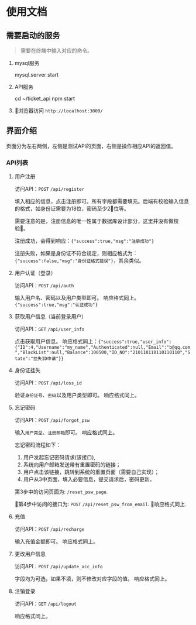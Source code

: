 使用文档
===

## 需要启动的服务

> 需要在终端中输入对应的命令。

1. mysql服务

    mysql.server start

2. API服务

    cd ~/ticket_api
    npm start

3. 浏览器访问 `http://localhost:3000/`

## 界面介绍

页面分为左右两侧，左侧是测试API的页面，右侧是操作相应API的返回值。

### API列表

1. 用户注册
   
   访问API：`POST` `/api/register`

   填入相应的信息，点击注册即可。所有字段都需要填充。后端有校验输入信息的格式，如身份证需要为18位，密码至少2位等。
   
   需要注意的是，注册信息的唯一性属于数据库设计部分，这里并没有做校验。

   注册成功，会得到响应：`{"success":true,"msg":"注册成功"}`

   注册失败，如果是身份证不符合规定，则相应格式为：`{"success":false,"msg":"身份证格式错误"}`，其余类似。

2. 用户认证（登录）

   访问API：`POST` `/api/auth`

   输入用户名、密码以及用户类型即可。
   响应格式同上。`{"success":true,"msg":"认证成功"}`

3. 获取用户信息（当前登录用户）

   访问API：`GET` `/api/user_info`

   点击获取用户信息。
   响应格式同上：`{"success":true,"user_info":{"ID":4,"Username":"my_name","Authenticated":null,"Email":"b@qq.com","BlackList":null,"Balance":100500,"ID_NO":"210110110110110110","State":"挂失ID申请"}}`

   
4. 身份证挂失

   访问API：`POST` `/api/loss_id`

   验证`身份证号`、`密码`以及用户类型即可。
   响应格式同上。

5. 忘记密码

   访问API：`POST` `/api/forgot_psw`

   输入`用户类型`、`注册邮箱`即可。
   响应格式同上。

   忘记密码流程如下：
   1. 用户发起忘记密码请求(该接口),
   2. 系统向用户邮箱发送带有重置密码的链接；
   3. 用户点击该链接，跳转到系统的重置页面（需要自己实现）；
   4. 用户从3中页面，填入必要信息，提交请求后，密码更新。

   第3步中的访问页面为: `/reset_psw_page`.

   第4步中访问的接口为:  `POST` `/api/reset_psw_from_email`. 响应格式同上.

6. 充值

   访问API：`POST` `/api/recharge`

   输入充值金额即可。
   响应格式同上。

7. 更改用户信息

   访问API：`POST` `/api/update_acc_info`

   字段均为可选，如果不填，则不修改对应字段的值。
   响应格式同上。

8. 注销登录

   访问API：`GET` `/api/logout`

   响应格式同上。